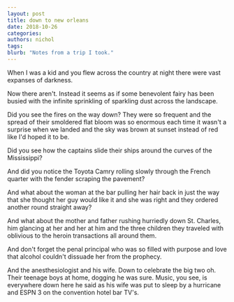 ```yaml
---
layout: post
title: down to new orleans
date: 2018-10-26
categories: 
authors: nichol
tags: 
blurb: "Notes from a trip I took."
---
```

<p> When I was a kid and you flew across the country at night there were vast expanses of darkness.</p>

<p>Now there aren't. Instead it seems as if some benevolent fairy has been busied with the infinite sprinkling of sparkling dust across the landscape. </p>

<p>Did you see the fires on the way down?  They were so frequent and the spread of their smoldered flat bloom was so enormous each time it wasn't a surprise when we landed and the sky was brown at sunset instead of red like I'd hoped it to be.</p> 

<p>Did you see how the captains slide their ships around the curves of the Mississippi?</p>

<p>And did you notice the Toyota Camry rolling slowly through the French quarter with the fender scraping the pavement?</p>

<p>And what about the woman at the bar pulling her hair back in just the way that she thought her guy would like it and she was right and they ordered another round straight away?</p>

<p>And what about the mother and father rushing hurriedly down St. Charles, him glancing at her and her at him and the three children they traveled with oblivious to the heroin transactions all around them.</p> 

<p>And don't forget the penal principal who was so filled with purpose and love that alcohol couldn't dissuade her from the prophecy.</p> 

<p>And the anesthesiologist and his wife. Down to celebrate the big two oh. Their teenage boys at home, dogging he was sure. Music, you see, is everywhere down here he said as his wife was put to sleep by a hurricane and ESPN 3 on the convention hotel bar TV's.</p> 